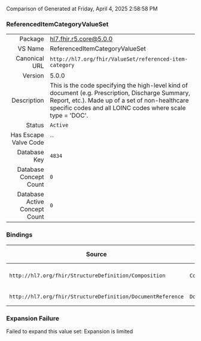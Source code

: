 Comparison of 
Generated at Friday, April 4, 2025 2:58:58 PM

### ReferencedItemCategoryValueSet

|      |     |
| ---: | --- |
| Package | hl7.fhir.r5.core@5.0.0 |
| VS Name | ReferencedItemCategoryValueSet |
| Canonical URL | `http://hl7.org/fhir/ValueSet/referenced-item-category` |
| Version | 5.0.0 |
| Description | This is the code specifying the high-level kind of document (e.g. Prescription, Discharge Summary, Report, etc.). Made up of a set of non-healthcare specific codes and all LOINC codes where scale type = 'DOC'. |
| Status | `Active` |
| Has Escape Valve Code | `` |
| Database Key | `4834` |
| Database Concept Count | `0` |
| Database Active Concept Count | `0` |
### Bindings

| Source | Element | Binding | Strength | Element Short |
| ------ | ------- | ------- | -------- | ------------- |
| `http://hl7.org/fhir/StructureDefinition/Composition` | `Composition.category` | `http://hl7.org/fhir/ValueSet/referenced-item-category` | `Example` | Categorization of Composition |
| `http://hl7.org/fhir/StructureDefinition/DocumentReference` | `DocumentReference.category` | `http://hl7.org/fhir/ValueSet/referenced-item-category` | `Example` | Categorization of document |

### Expansion Failure

Failed to expand this value set: Expansion is limited
